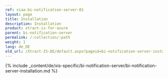 ```yaml
---
ref: xiaa-bi-notification-server-01
layout: page
title: Installation
description: Installation
product: xtract-is-for-azure
parent: bi-notification-server
permalink: /:collection/:path
weight: 1
lang: de_DE
old_url: /Xtract-IS-DE/default.aspx?pageid=bi-notification-server-installation
---
```

{% include _content/de/xis-specific/bi-notification-server/bi-notification-server-installation.md %}
